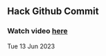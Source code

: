 
 ## Hack Github Commit 
 ### Watch video <a href="https://www.youtube.com">here</a> 
 Tue 13 Jun 2023 

